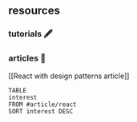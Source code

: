 ## resources

### tutorials 🖋

### articles 🍞

[[React with design patterns article]]

```dataview
TABLE
interest
FROM #article/react 
SORT interest DESC
```
